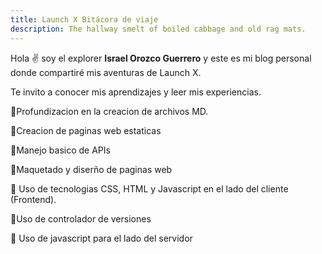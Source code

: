 ```yaml
---
title: Launch X Bitácora de viaje
description: The hallway smelt of boiled cabbage and old rag mats.
---
```


Hola ✌️  soy el explorer **Israel Orozco Guerrero** y este es mi blog personal donde compartiré mis aventuras de Launch X.

Te invito a conocer mis aprendizajes y leer mis experiencias.

🚀Profundizacion en la creacion de archivos MD.

🚀Creacion de paginas web estaticas

🚀Manejo basico de APIs

🚀Maquetado y diserño de paginas web

🚀 Uso de tecnologias CSS, HTML y Javascript en el lado del cliente (Frontend).

🚀Uso de controlador de versiones

🚀 Uso de javascript para el lado del servidor
